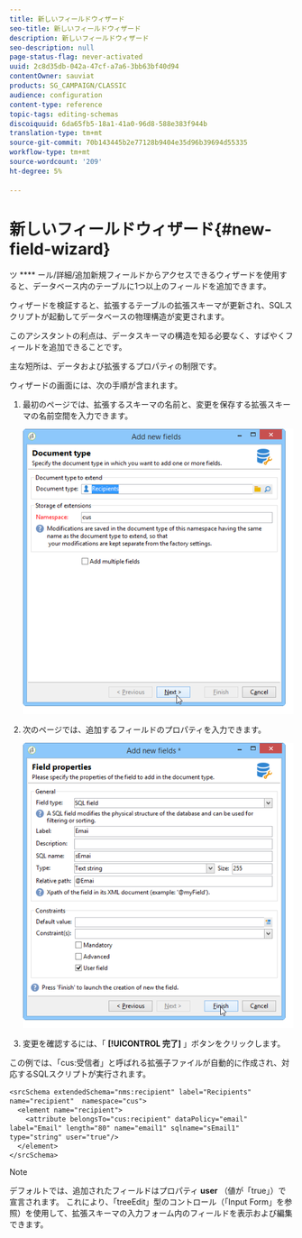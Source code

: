 ```yaml
---
title: 新しいフィールドウィザード
seo-title: 新しいフィールドウィザード
description: 新しいフィールドウィザード
seo-description: null
page-status-flag: never-activated
uuid: 2c8d35db-042a-47cf-a7a6-3bb63bf40d94
contentOwner: sauviat
products: SG_CAMPAIGN/CLASSIC
audience: configuration
content-type: reference
topic-tags: editing-schemas
discoiquuid: 6da65fb5-18a1-41a0-96d8-588e383f944b
translation-type: tm+mt
source-git-commit: 70b143445b2e77128b9404e35d96b39694d55335
workflow-type: tm+mt
source-wordcount: '209'
ht-degree: 5%

---
```



# 新しいフィールドウィザード{#new-field-wizard}

ツ **** ール/詳細/追加新規フィールドからアクセスできるウィザードを使用すると、データベース内のテーブルに1つ以上のフィールドを追加できます。

ウィザードを検証すると、拡張するテーブルの拡張スキーマが更新され、SQLスクリプトが起動してデータベースの物理構造が変更されます。

このアシスタントの利点は、データスキーマの構造を知る必要なく、すばやくフィールドを追加できることです。

主な短所は、データおよび拡張するプロパティの制限です。

ウィザードの画面には、次の手順が含まれます。

1. 最初のページでは、拡張するスキーマの名前と、変更を保存する拡張スキーマの名前空間を入力できます。

   ![](assets/d_ncs_integration_schema_addfield.png)

1. 次のページでは、追加するフィールドのプロパティを入力できます。

   ![](assets/d_ncs_integration_schema_addfield2.png)

1. 変更を確認するには、「 **[!UICONTROL 完了]** 」ボタンをクリックします。

この例では、「cus:受信者」と呼ばれる拡張子ファイルが自動的に作成され、対応するSQLスクリプトが実行されます。

```
<srcSchema extendedSchema="nms:recipient" label="Recipients" name="recipient"  namespace="cus">  
  <element name="recipient">    
    <attribute belongsTo="cus:recipient" dataPolicy="email" label="Email" length="80" name="email1" sqlname="sEmail1" type="string" user="true"/>  
  </element>
</srcSchema>
```

>[!NOTE]
>
>デフォルトでは、追加されたフィールドはプロパティ **user** （値が「true」）で宣言されます。 これにより、「treeEdit」型のコントロール（「Input Form」を参照）を使用して、拡張スキーマの入力フォーム内のフィールドを表示および編集できます。

